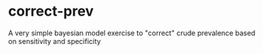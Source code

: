 # correct-prev
A very simple bayesian model exercise to "correct" crude prevalence based on sensitivity and specificity
